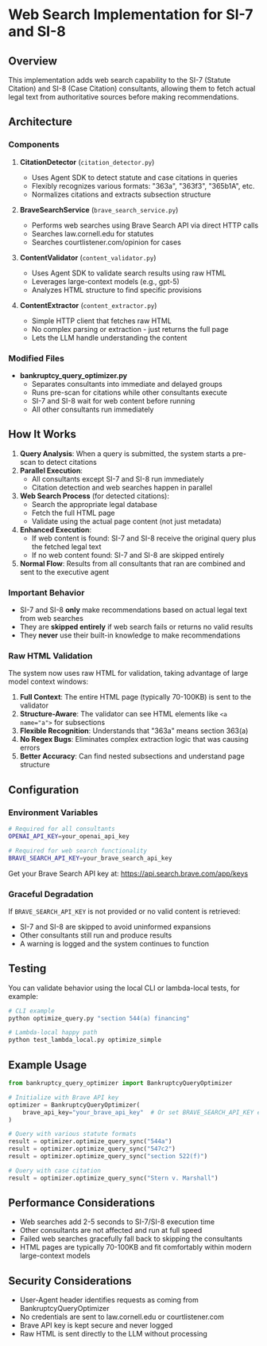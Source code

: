 # Web Search Implementation for SI-7 and SI-8

## Overview

This implementation adds web search capability to the SI-7 (Statute Citation) and SI-8 (Case Citation) consultants, allowing them to fetch actual legal text from authoritative sources before making recommendations.

## Architecture

### Components

1. **CitationDetector** (`citation_detector.py`)
   - Uses Agent SDK to detect statute and case citations in queries
   - Flexibly recognizes various formats: "363a", "363f3", "365b1A", etc.
   - Normalizes citations and extracts subsection structure

2. **BraveSearchService** (`brave_search_service.py`)
   - Performs web searches using Brave Search API via direct HTTP calls
   - Searches law.cornell.edu for statutes
   - Searches courtlistener.com/opinion for cases

3. **ContentValidator** (`content_validator.py`)
   - Uses Agent SDK to validate search results using raw HTML
   - Leverages large-context models (e.g., gpt-5)
   - Analyzes HTML structure to find specific provisions

4. **ContentExtractor** (`content_extractor.py`)
   - Simple HTTP client that fetches raw HTML
   - No complex parsing or extraction - just returns the full page
   - Lets the LLM handle understanding the content

### Modified Files

- **bankruptcy_query_optimizer.py**
  - Separates consultants into immediate and delayed groups
  - Runs pre-scan for citations while other consultants execute
  - SI-7 and SI-8 wait for web content before running
  - All other consultants run immediately

## How It Works

1. **Query Analysis**: When a query is submitted, the system starts a pre-scan to detect citations
2. **Parallel Execution**: 
   - All consultants except SI-7 and SI-8 run immediately
   - Citation detection and web searches happen in parallel
3. **Web Search Process** (for detected citations):
   - Search the appropriate legal database
   - Fetch the full HTML page
   - Validate using the actual page content (not just metadata)
4. **Enhanced Execution**: 
   - If web content is found: SI-7 and SI-8 receive the original query plus the fetched legal text
   - If no web content found: SI-7 and SI-8 are skipped entirely
5. **Normal Flow**: Results from all consultants that ran are combined and sent to the executive agent

### Important Behavior

- SI-7 and SI-8 **only** make recommendations based on actual legal text from web searches
- They are **skipped entirely** if web search fails or returns no valid results
- They **never** use their built-in knowledge to make recommendations

### Raw HTML Validation

The system now uses raw HTML for validation, taking advantage of large model context windows:

1. **Full Context**: The entire HTML page (typically 70-100KB) is sent to the validator
2. **Structure-Aware**: The validator can see HTML elements like `<a name="a">` for subsections
3. **Flexible Recognition**: Understands that "363a" means section 363(a)
4. **No Regex Bugs**: Eliminates complex extraction logic that was causing errors
5. **Better Accuracy**: Can find nested subsections and understand page structure

## Configuration

### Environment Variables

```bash
# Required for all consultants
OPENAI_API_KEY=your_openai_api_key

# Required for web search functionality
BRAVE_SEARCH_API_KEY=your_brave_search_api_key
```

Get your Brave Search API key at: https://api.search.brave.com/app/keys

### Graceful Degradation

If `BRAVE_SEARCH_API_KEY` is not provided or no valid content is retrieved:
- SI-7 and SI-8 are skipped to avoid uninformed expansions
- Other consultants still run and produce results
- A warning is logged and the system continues to function

## Testing

You can validate behavior using the local CLI or lambda-local tests, for example:

```bash
# CLI example
python optimize_query.py "section 544(a) financing"

# Lambda-local happy path
python test_lambda_local.py optimize_simple
```

## Example Usage

```python
from bankruptcy_query_optimizer import BankruptcyQueryOptimizer

# Initialize with Brave API key
optimizer = BankruptcyQueryOptimizer(
    brave_api_key="your_brave_api_key"  # Or set BRAVE_SEARCH_API_KEY env var
)

# Query with various statute formats
result = optimizer.optimize_query_sync("544a")
result = optimizer.optimize_query_sync("547c2")
result = optimizer.optimize_query_sync("section 522(f)")

# Query with case citation  
result = optimizer.optimize_query_sync("Stern v. Marshall")
```

## Performance Considerations

- Web searches add 2-5 seconds to SI-7/SI-8 execution time
- Other consultants are not affected and run at full speed
- Failed web searches gracefully fall back to skipping the consultants
- HTML pages are typically 70-100KB and fit comfortably within modern large-context models

## Security Considerations

- User-Agent header identifies requests as coming from BankruptcyQueryOptimizer
- No credentials are sent to law.cornell.edu or courtlistener.com
- Brave API key is kept secure and never logged
- Raw HTML is sent directly to the LLM without processing
